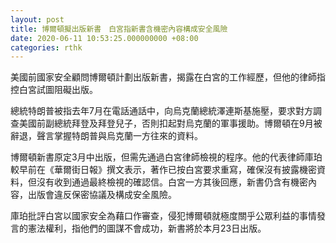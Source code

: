 ```yaml
---
layout: post
title: 博爾頓擬出版新書　白宮指新書含機密內容構成安全風險
date: 2020-06-11 10:53:25.000000000 +08:00
categories: rthk
---
```


美國前國家安全顧問博爾頓計劃出版新書，揭露在白宮的工作經歷，但他的律師指控白宮試圖阻礙出版。

總統特朗普被指去年7月在電話通話中，向烏克蘭總統澤連斯基施壓，要求對方調查美國前副總統拜登及拜登兒子，否則扣起對烏克蘭的軍事援助。博爾頓在9月被辭退，聲言掌握特朗普與烏克蘭一方往來的資料。

博爾頓新書原定3月中出版，但需先通過白宮律師檢視的程序。他的代表律師庫珀較早前在《華爾街日報》撰文表示，著作已按白宮要求重寫，確保沒有披露機密資料，但沒有收到通過最終檢視的確認信。白宮一方其後回應，新書仍含有機密內容，出版會違反保密協議及構成安全風險。

庫珀批評白宮以國家安全為藉口作審查，侵犯博爾頓就極度關乎公眾利益的事情發言的憲法權利，指他們的圖謀不會成功，新書將於本月23日出版。
